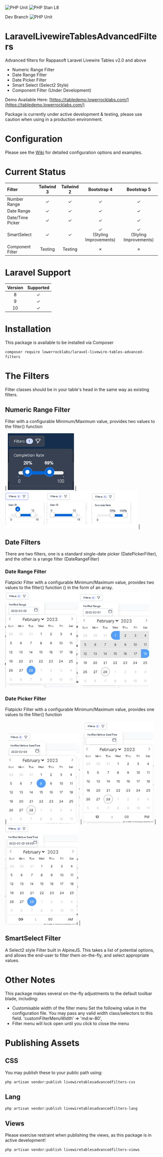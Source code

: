 ![PHP Unit](https://github.com/LowerRockLabs/LaravelLivewireTablesAdvancedFilters/actions/workflows/php-unit-pull.yml/badge.svg) 
![PHP Stan L8](https://github.com/LowerRockLabs/LaravelLivewireTablesAdvancedFilters/actions/workflows/php-stan-pull.yml/badge.svg)

Dev Branch
![PHP Unit](https://github.com/LowerRockLabs/LaravelLivewireTablesAdvancedFilters/actions/workflows/php-unit.yml/badge.svg?branch=develop)


# LaravelLivewireTablesAdvancedFilters
Advanced filters for Rappasoft Laravel Livewire Tables v2.0 and above

* Numeric Range Filter
* Date Range Filter
* Date Picker Filter
* Smart Select (Select2 Style)
* Component Filter (Under Development)

Demo Available Here:
[https://tabledemo.lowerrocklabs.com/](https://tabledemo.lowerrocklabs.com/)

Package is currently under active development & testing, please use caution when using in a production environment.

# Configuration
Please see the [Wiki](https://github.com/LowerRockLabs/LaravelLivewireTablesAdvancedFilters/wiki) for detailed configuration options and examples.


# Current Status

|        Filter     | Tailwind 3 | Tailwind 2 | Bootstrap 4 | Bootstrap 5 |
| :--- | :---: | :---: | :---: | :---: |
| Number Range      | &check;    | &check;    | &check;  | &check; |
| Date Range        | &check;    | &check;    | &check;  |  &check;  | 
| Date/Time Picker  | &check;    | &check;    | &check; |    &check;   | 
| SmartSelect       | &check;    | &check;    | &check; <br />(Styling Improvements)  |  &check; <br />(Styling Improvements)  |
| Component Filter  | Testing   | Testing | &cross;  | &cross;  |

# Laravel Support
| Version | Supported |
| :---: | :---: | 
| 8 | &check;  |
| 9 | &check;  |
| 10 | &check;  |


# Installation
This package is available to be installed via Composer
```terminal
composer require lowerrocklabs/laravel-livewire-tables-advanced-filters
```

# The Filters
Filter classes should be in your table's head in the same way as existing filters.

## Numeric Range Filter
Filter with a configurable Minimum/Maximum value, provides two values to the filter() function

| ![Number Range Filter](https://github.com/LowerRockLabs/LaravelLivewireTablesAdvancedFilters/blob/develop/docs/images/NumberRangeFilter.png)
| ![Number Range Filter](https://github.com/LowerRockLabs/LaravelLivewireTablesAdvancedFilters/blob/develop/docs/images/NumberRangeFilter-Light.png) |


## Date Filters
There are two filters, one is a standard single-date picker (DatePickerFilter), and the other is a range filter (DateRangeFilter)

### Date Range Filter
Flatpickr Filter with a configurable Minimum/Maximum value, provides two values to the filter() function () in the form of an array.
![Date Range Filter](https://github.com/LowerRockLabs/LaravelLivewireTablesAdvancedFilters/blob/develop/docs/images/DateRange-Single.png)
![Date Range Filter](https://github.com/LowerRockLabs/LaravelLivewireTablesAdvancedFilters/blob/develop/docs/images/DateRange-RangeSelected.png)


### Date Picker Filter
Flatpickr Filter with a configurable Minimum/Maximum value, provides one values to the filter() function

| ![Date Picker Filter](https://github.com/LowerRockLabs/LaravelLivewireTablesAdvancedFilters/blob/develop/docs/images/DatePicker-DateOnly.png) | 
![Date Picker Filter](https://github.com/LowerRockLabs/LaravelLivewireTablesAdvancedFilters/blob/develop/docs/images/DatePicker-Time.png) | 
![Date Picker Filter](https://github.com/LowerRockLabs/LaravelLivewireTablesAdvancedFilters/blob/develop/docs/images/DatePicker-TimeSelected.png) |



## SmartSelect Filter
A Select2 style Filter built in AlpineJS.  This takes a list of potential options, and allows the end-user to filter them on-the-fly, and select appropriate values. 


# Other Notes
This package makes several on-the-fly adjustments to the default toolbar blade, including:
* Customisable width of the filter menu
    Set the following value in the configuration file.  You may pass any valid width class/selectors to this field.
    'customFilterMenuWidth' => 'md:w-80',
* Filter menu will lock open until you click to close the menu


# Publishing Assets

## CSS
You may publish these to your public path using:
```terminal
php artisan vendor:publish livewiretablesadvancedfilters-css
```

## Lang
```terminal
php artisan vendor:publish livewiretablesadvancedfilters-lang
```

## Views
Please exercise restraint when publishing the views, as this package is in active development!
```terminal
php artisan vendor:publish livewiretablesadvancedfilters-views
```

